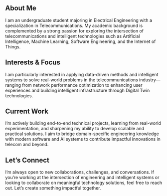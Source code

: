 ## About Me
I am an undergraduate student majoring in Electrical Engineering with a specialization in Telecommunications. My academic background is complemented by a strong passion for exploring the intersection of telecommunications and intelligent technologies such as Artificial Intelligence, Machine Learning, Software Engineering, and the Internet of Things.

## Interests & Focus
I am particularly interested in applying data-driven methods and intelligent systems to solve real-world problems in the telecommunications industry—ranging from network performance optimization to enhancing user experiences and building intelligent infrastructure through Digital Twin technologies.

## Current Work
I’m actively building end-to-end technical projects, learning from real-world experimentation, and sharpening my ability to develop scalable and practical solutions. I aim to bridge domain-specific engineering knowledge with modern software and AI systems to contribute impactful innovations in telecom and beyond.

## Let’s Connect
I’m always open to new collaborations, challenges, and conversations. If you’re working at the intersection of engineering and intelligent systems or looking to collaborate on meaningful technology solutions, feel free to reach out. Let’s create something impactful together.
